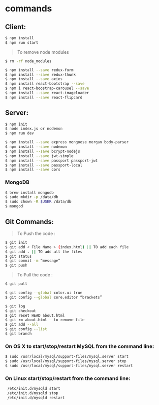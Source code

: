# commands 

## Client:

```sh
$ npm install 
$ npm run start
```

> To remove node modules 

```sh
$ rm -rf node_modules 
```

```sh
$ npm install --save redux-form
$ npm install --save redux-thunk
$ npm install --save axios
$ npm install react-bootstrap --save
$ npm i react-boostrap-carousel --save
$ npm install --save react-imageloader
$ npm install --save react-flipcard
```


## Server:

```sh
$ npm init
$ node index.js or nodemon
$ npm run dev
```

```sh
$ npm install --save express mongoose morgan body-parser
$ npm install --save nodemon
$ npm install --save bcrypt-nodejs
$ npm install --save jwt-simple
$ npm install --save passport passport-jwt
$ npm install --save passport-local
$ npm install --save cors
```

### MongoDB

```sh
$ brew install mongodb
$ sudo mkdir -p /data/db
$ sudo chown -R $USER /data/db
$ mongod
```

## Git Commands:

> To Push the code :

```sh
$ git init
$ git add < File Name > (index.html) || TO add each file
$ git add . || TO add all the files
$ git status
$ git commit -m “message”
$ git push
```

> To Pull the code :

```sh
$ git pull
```



```sh
$ git config --global color.ui true
$ git config --global core.editor “brackets”

$ git log
$ git checkout
$ git reset HEAD about.html
$ git rm about.html — to remove file
$ git add --all
$ git config --list
$ git branch
```

### On OS X to start/stop/restart MySQL from the command line:

```sh
$ sudo /usr/local/mysql/support-files/mysql.server start
$ sudo /usr/local/mysql/support-files/mysql.server stop
$ sudo /usr/local/mysql/support-files/mysql.server restart
```

### On Linux start/stop/restart from the command line:

```sh
 /etc/init.d/mysqld start
 /etc/init.d/mysqld stop
 /etc/init.d/mysqld restart
```
